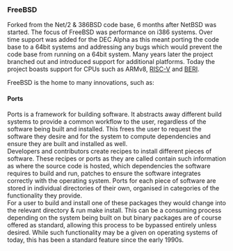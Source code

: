### FreeBSD
Forked from the Net/2 & 386BSD code base, 6 months after NetBSD was started.
The focus of FreeBSD was performance on i386 systems. Over time support was
added for the DEC Alpha as this meant porting the code base to a 64bit systems
and addressing any bugs which would prevent the code base from running on a
64bit system. Many years later the project branched out and introduced support
for additional platforms. Today the project boasts support for CPUs such as
ARMv8, [RISC-V](http://riscv.org/) and
[BERI](http://www.cl.cam.ac.uk/research/security/ctsrd/beri/).

FreeBSD is the home to many innovations, such as:

#### Ports
Ports is a framework for building software. It abstracts away different build
systems to provide a common workflow to the user, regardless of the software
being built and installed. This frees the user to request the software they
desire and for the system to compute dependencies and ensure they are built and
installed as well.   
Developers and contributors create recipes to install different pieces of
software. These recipes or ports as they are called contain such information as
where the source code is hosted, which dependencies the software requires to
build and run, patches to ensure the software integrates correctly with the
operating system. Ports for each piece of software are stored in individual
directories of their own, organised in categories of the functionality they
provide.   
For a user to build and install one of these packages they would change into
the relevant directory & run make install.  This can be a consuming process
depending on the system being built on but binary packages are of course
offered as standard, allowing this process to be bypassed entirely unless
desired. While such functionality may be a given on operating systems of today,
this has been a standard feature since the early 1990s.
